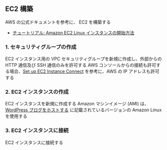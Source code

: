 ## EC2 構築
AWS の公式ドキュメントを参考に、 EC2 を構築する
- [チュートリアル: Amazon EC2 Linux インスタンスの開始方法](https://docs.aws.amazon.com/ja_jp/AWSEC2/latest/UserGuide/EC2_GetStarted.html)

### 1. セキュリティグループの作成
EC2 インスタンス用の VPC セキュリティグループを新規に作成し、外部からの HTTP 通信及び SSH 通信のみを許可する
AWS コンソールからの接続も許可する場合、[Set up EC2 Instance Connect](https://docs.aws.amazon.com/AWSEC2/latest/UserGuide/ec2-instance-connect-set-up.html) を参考に、AWS の IP アドレスも許可する

### 2. EC2 インスタンスの作成
EC2 インスタンスを新規に作成する
Amazon マシンイメージ (AMI) は、[WordPress ブログをホストする](https://docs.aws.amazon.com/ja_jp/AWSEC2/latest/UserGuide/tuts-wordpress.html) に記載されているバージョンの Amazon Linux を使用する

### 3. EC2 インスタンスに接続
EC2 インスタンスに接続する

